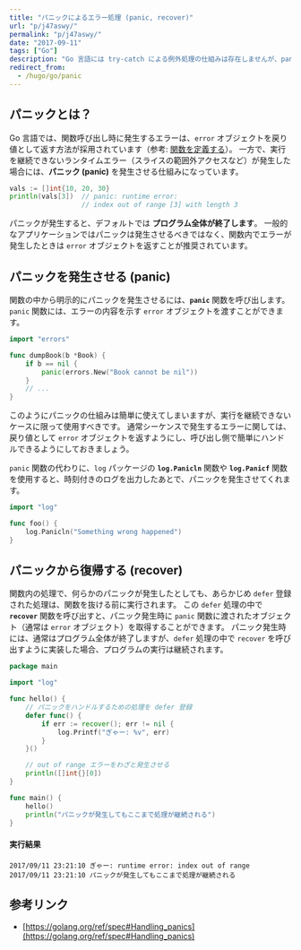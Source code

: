 ```yaml
---
title: "パニックによるエラー処理 (panic, recover)"
url: "p/j47aswy/"
permalink: "p/j47aswy/"
date: "2017-09-11"
tags: ["Go"]
description: "Go 言語には try-catch による例外処理の仕組みは存在しませんが、panic という仕組みが用意されています。"
redirect_from:
  - /hugo/go/panic
---
```


パニックとは？
----

Go 言語では、関数呼び出し時に発生するエラーは、`error` オブジェクトを戻り値として返す方法が採用されています（参考: [関数を定義する](/p/kswy47a/)）。
一方で、実行を継続できないランタイムエラー（スライスの範囲外アクセスなど）が発生した場合には、__パニック (panic)__ を発生させる仕組みになっています。

```go
vals := []int{10, 20, 30}
println(vals[3])  // panic: runtime error:
                  // index out of range [3] with length 3
```

パニックが発生すると、デフォルトでは __プログラム全体が終了します__。
一般的なアプリケーションではパニックは発生させるべきではなく、関数内でエラーが発生したときは `error` オブジェクトを返すことが推奨されています。


パニックを発生させる (panic)
----

関数の中から明示的にパニックを発生させるには、__`panic`__ 関数を呼び出します。
`panic` 関数には、エラーの内容を示す `error` オブジェクトを渡すことができます。

```go
import "errors"

func dumpBook(b *Book) {
	if b == nil {
		panic(errors.New("Book cannot be nil"))
	}
	// ...
}
```

このようにパニックの仕組みは簡単に使えてしまいますが、実行を継続できないケースに限って使用すべきです。
通常シーケンスで発生するエラーに関しては、戻り値として `error` オブジェクトを返すようにし、呼び出し側で簡単にハンドルできるようにしておきましょう。

`panic` 関数の代わりに、`log` パッケージの __`log.Panicln`__ 関数や __`log.Panicf`__ 関数を使用すると、時刻付きのログを出力したあとで、パニックを発生させてくれます。

```go
import "log"

func foo() {
	log.Panicln("Something wrong happened")
}
```

パニックから復帰する (recover)
----

関数内の処理で、何らかのパニックが発生したとしても、あらかじめ `defer` 登録された処理は、関数を抜ける前に実行されます。
この `defer` 処理の中で __`recover`__ 関数を呼び出すと、パニック発生時に `panic` 関数に渡されたオブジェクト（通常は `error` オブジェクト）を取得することができます。
パニック発生時には、通常はプログラム全体が終了しますが、`defer` 処理の中で `recover` を呼び出すように実装した場合、プログラムの実行は継続されます。

```go
package main

import "log"

func hello() {
	// パニックをハンドルするための処理を defer 登録
	defer func() {
		if err := recover(); err != nil {
			log.Printf("ぎゃー: %v", err)
		}
	}()

	// out of range エラーをわざと発生させる
	println([]int{}[0])
}

func main() {
	hello()
	println("パニックが発生してもここまで処理が継続される")
}
```

#### 実行結果

```
2017/09/11 23:21:10 ぎゃー: runtime error: index out of range
2017/09/11 23:21:10 パニックが発生してもここまで処理が継続される
```


参考リンク
----
- [https://golang.org/ref/spec#Handling_panics](https://golang.org/ref/spec#Handling_panics)

